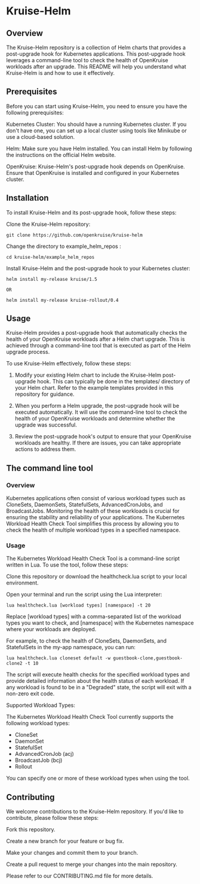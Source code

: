 # Kruise-Helm

## Overview

The Kruise-Helm repository is a collection of Helm charts that provides a post-upgrade hook for Kubernetes applications. This post-upgrade hook leverages a command-line tool to check the health of OpenKruise workloads after an upgrade. This README will help you understand what Kruise-Helm is and how to use it effectively.

## Prerequisites

Before you can start using Kruise-Helm, you need to ensure you have the following prerequisites:

Kubernetes Cluster: You should have a running Kubernetes cluster. If you don't have one, you can set up a local cluster using tools like Minikube or use a cloud-based solution.

Helm: Make sure you have Helm installed. You can install Helm by following the instructions on the official Helm website.

OpenKruise: Kruise-Helm's post-upgrade hook depends on OpenKruise. Ensure that OpenKruise is installed and configured in your Kubernetes cluster.

## Installation

To install Kruise-Helm and its post-upgrade hook, follow these steps:

Clone the Kruise-Helm repository:

```
git clone https://github.com/openkruise/kruise-helm
```

Change the directory to example_helm_repos :

```
cd kruise-helm/example_helm_repos
```

Install Kruise-Helm and the post-upgrade hook to your Kubernetes cluster:

```
helm install my-release kruise/1.5

OR

helm install my-release kruise-rollout/0.4
```

## Usage

Kruise-Helm provides a post-upgrade hook that automatically checks the health of your OpenKruise workloads after a Helm chart upgrade. This is achieved through a command-line tool that is executed as part of the Helm upgrade process.

To use Kruise-Helm effectively, follow these steps:

1. Modify your existing Helm chart to include the Kruise-Helm post-upgrade hook. This can typically be done in the templates/ directory of your Helm chart. Refer to the example templates provided in this repository for guidance.

2. When you perform a Helm upgrade, the post-upgrade hook will be executed automatically. It will use the command-line tool to check the health of your OpenKruise workloads and determine whether the upgrade was successful.

3. Review the post-upgrade hook's output to ensure that your OpenKruise workloads are healthy. If there are issues, you can take appropriate actions to address them.

## The command line tool 

### Overview 

Kubernetes applications often consist of various workload types such as CloneSets, DaemonSets, StatefulSets, AdvancedCronJobs, and BroadcastJobs. Monitoring the health of these workloads is crucial for ensuring the stability and reliability of your applications. The Kubernetes Workload Health Check Tool simplifies this process by allowing you to check the health of multiple workload types in a specified namespace.

### Usage 

The Kubernetes Workload Health Check Tool is a command-line script written in Lua. To use the tool, follow these steps:

Clone this repository or download the healthcheck.lua script to your local environment.

Open your terminal and run the script using the Lua interpreter:

```
lua healthcheck.lua [workload types] [namespace] -t 20
```

Replace [workload types] with a comma-separated list of the workload types you want to check, and [namespace] with the Kubernetes namespace where your workloads are deployed.

For example, to check the health of CloneSets, DaemonSets, and StatefulSets in the my-app namespace, you can run:

```
lua healthcheck.lua cloneset default -w guestbook-clone,guestbook-clone2 -t 10
```

The script will execute health checks for the specified workload types and provide detailed information about the health status of each workload. If any workload is found to be in a "Degraded" state, the script will exit with a non-zero exit code.

Supported Workload Types: 

The Kubernetes Workload Health Check Tool currently supports the following workload types:

 - CloneSet
 - DaemonSet
 - StatefulSet
 - AdvancedCronJob (acj)
 - BroadcastJob (bcj)
 - Rollout

You can specify one or more of these workload types when using the tool.

## Contributing

We welcome contributions to the Kruise-Helm repository. If you'd like to contribute, please follow these steps:

Fork this repository.

Create a new branch for your feature or bug fix.

Make your changes and commit them to your branch.

Create a pull request to merge your changes into the main repository.

Please refer to our CONTRIBUTING.md file for more details.
